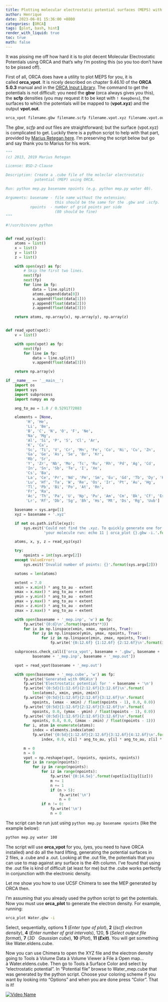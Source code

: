 ```yaml
---
title: Plotting molecular electrostatic potential surfaces (MEPS) with ORCA
author: Henrique
date: 2023-06-01 15:36:00 +0800
categories: [ORCA]
tags: [plot, bash, hint]
render_with_liquid: true
toc: true
math: false
---
```


It was pissing me off how hard it is to plot decent Molecular Electrostatic Potentials using ORCA and that’s why I’m posting this (so you too don’t have to be pissed off).

First of all, ORCA does have a utility to plot MEPS for you, it is called **orca_vpot**. It is nicely described on chapter 9.46.10 of the **ORCA 5.0.3** manual and in the [ORCA Input Library](https://sites.google.com/site/orcainputlibrary/orbital-and-density-analysis#h.38v3bl91cggu). The command to get the potentials is not difficult: you need the **gbw** (orca always gives you this), the **scfp** densities (you may request it to be kept with `! KeepDens`), the surfaces to which the potentials will be mapped to (**vpot.xyz**) and the output **vpot.out**.

```bash
orca_vpot filename.gbw filename.scfp filename.vpot.xyz filename.vpot.out
```

The *gbw*, *scfp* and *out* files are straightforward; but the surface (vpot.xyz) is complicated to get. Luckily there is a python script to help with that part, provided by [Marius Retegan here](https://gist.github.com/mretegan/5501553). I’m preserving the script below but go and say thank you to Marius for his work.

```python
"""
(c) 2013, 2019 Marius Retegan

License: BSD-2-Clause

Description: Create a .cube file of the moleclar electrostatic
             potential (MEP) using ORCA.

Run: python mep.py basename npoints (e.g. python mep.py water 40).

Arguments: basename - file name without the extension;
                      this should be the same for the .gbw and .scfp.
           npoints  - number of grid points per side
                      (80 should be fine)
"""

#!/usr/bin/env python


def read_xyz(xyz):
    atoms = list()
    x = list()
    y = list()
    z = list()

    with open(xyz) as fp:
        # Skip the first two lines.
        next(fp)
        next(fp)
        for line in fp:
            data = line.split()
            atoms.append(data[0])
            x.append(float(data[1]))
            y.append(float(data[2]))
            z.append(float(data[3]))

    return atoms, np.array(x), np.array(y), np.array(z)


def read_vpot(vpot):
    v = list()

    with open(vpot) as fp:
        next(fp)
        for line in fp:
            data = line.split()
            v.append(float(data[3]))

    return np.array(v)

if __name__ == '__main__':
    import os
    import sys
    import subprocess
    import numpy as np

    ang_to_au = 1.0 / 0.5291772083

    elements = [None,
         'H', 'He',
         'Li', 'Be',
         'B', 'C', 'N', 'O', 'F', 'Ne',
         'Na', 'Mg',
         'Al', 'Si', 'P', 'S', 'Cl', 'Ar',
         'K', 'Ca',
         'Sc', 'Ti', 'V', 'Cr', 'Mn', 'Fe', 'Co', 'Ni', 'Cu', 'Zn',
         'Ga', 'Ge', 'As', 'Se', 'Br', 'Kr',
         'Rb', 'Sr',
         'Y', 'Zr', 'Nb', 'Mo', 'Tc', 'Ru', 'Rh', 'Pd', 'Ag', 'Cd',
         'In', 'Sn', 'Sb', 'Te', 'I', 'Xe',
         'Cs', 'Ba',
         'La', 'Ce', 'Pr', 'Nd', 'Pm', 'Sm', 'Eu', 'Gd', 'Tb', 'Dy', 'Ho', 'Er', 'Tm', 'Yb',
         'Lu', 'Hf', 'Ta', 'W', 'Re', 'Os', 'Ir', 'Pt', 'Au', 'Hg',
         'Tl', 'Pb', 'Bi', 'Po', 'At', 'Rn',
         'Fr', 'Ra',
         'Ac', 'Th', 'Pa', 'U', 'Np', 'Pu', 'Am', 'Cm', 'Bk', 'Cf', 'Es', 'Fm', 'Md', 'No',
         'Lr', 'Rf', 'Db', 'Sg', 'Bh', 'Hs', 'Mt', 'Ds', 'Rg', 'Uub']

    basename = sys.argv[1]
    xyz = basename + '.xyz'

    if not os.path.isfile(xyz):
        sys.exit('Could not find the .xyz. To quickly generate one for '
                 'your molecule run: echo 11 | orca_plot {}.gbw -i.'.format(basename))

    atoms, x, y, z = read_xyz(xyz)

    try:
        npoints = int(sys.argv[2])
    except ValueError:
        sys.exit('Invalid number of points: {}'.format(sys.argv[2]))

    natoms = len(atoms)

    extent = 7.0
    xmin = x.min() * ang_to_au - extent
    xmax = x.max() * ang_to_au + extent
    ymin = y.min() * ang_to_au - extent
    ymax = y.max() * ang_to_au + extent
    zmin = z.min() * ang_to_au - extent
    zmax = z.max() * ang_to_au + extent

    with open(basename + '_mep.inp', 'w') as fp:
        fp.write('{0:d}\n'.format(npoints**3))
        for ix in np.linspace(xmin, xmax, npoints, True):
            for iy in np.linspace(ymin, ymax, npoints, True):
                for iz in np.linspace(zmin, zmax, npoints, True):
                    fp.write('{0:12.6f} {1:12.6f} {2:12.6f}\n'.format(ix, iy, iz))

    subprocess.check_call(['orca_vpot', basename + '.gbw', basename + '.scfp',
            basename + '_mep.inp', basename + '_mep.out'])

    vpot = read_vpot(basename + '_mep.out')

    with open(basename + '_mep.cube', 'w') as fp:
        fp.write('Generated with ORCA\n')
        fp.write('Electrostatic potential for ' + basename + '\n')
        fp.write('{0:5d}{1:12.6f}{2:12.6f}{3:12.6f}\n'.format(
            len(atoms), xmin, ymin, zmin))
        fp.write('{0:5d}{1:12.6f}{2:12.6f}{3:12.6f}\n'.format(
            npoints, (xmax - xmin) / float(npoints - 1), 0.0, 0.0))
        fp.write('{0:5d}{1:12.6f}{2:12.6f}{3:12.6f}\n'.format(
            npoints, 0.0, (ymax - ymin) / float(npoints - 1), 0.0))
        fp.write('{0:5d}{1:12.6f}{2:12.6f}{3:12.6f}\n'.format(
            npoints, 0.0, 0.0, (zmax - zmin) / float(npoints - 1)))
        for i, atom in enumerate(atoms):
            index = elements.index(atom)
            fp.write('{0:5d}{1:12.6f}{2:12.6f}{3:12.6f}{4:12.6f}\n'.format(
                index, 0.0, x[i] * ang_to_au, y[i] * ang_to_au, z[i] * ang_to_au))

        m = 0
        n = 0
        vpot = np.reshape(vpot, (npoints, npoints, npoints))
        for ix in range(npoints):
            for iy in range(npoints):
                for iz in range(npoints):
                    fp.write('{0:14.5e}'.format(vpot[ix][iy][iz]))
                    m += 1
                    n += 1
                    if (n > 5):
                        fp.write('\n')
                        n = 0
                if n != 0:
                    fp.write('\n')
                    n = 0
```

The script can be run just using `python mep.py basename npoints` (like the example below):

```bash
python mep.py water 100
```

The script will use **orca_vpot** for you, (yes, you need to have ORCA installed) and do all the hard lifting, generating the potential surfaces in 2 files, a .cube and a .out. Looking at the .out file, the potentials that you can use to map against any surface is the 4th column. I’ve found that using the .out file is kind of difficult (at least for me) but the .cube works perfectly in conjunction with the electronic density.

Let me show you how to use UCSF Chimera to see the MEP generated by ORCA then.

I’m assuming that you already used the python script to get the potentials. Now you must use **orca_plot** to generate the electron density. For example, running:

```bash
orca_plot Water.gbw -i
```

Select, sequentially, options **1** (*Enter type of plot*), **2** (*(scf) electron density*), **4** (*Enter number of grid intervals*), 120, **5** (*Select output file format*), **7** (*3D   Gaussian cube*), **10** (*Plot*), **11 (***Exit***)**. You will get something like Water.eldens.cube.

Now you can use Chimera to open the XYZ file and the electron density going to Tools à Volume Data à Volume Viewer à File à Open map… à Water.eldens.cube. Then go to Tools à Surface Color and select by “electrostatic potential”. In “Potential file” browse to Water_mep.cube that was generated by the python script. Choose your coloring scheme if you want by looking into “Options” and when you are done press “Color”. That is it!

[![Video Name](http://img.youtube.com/vi/TGU2nttTKrs/0.jpg)](https://www.youtube.com/watch?v=TGU2nttTKrs)

